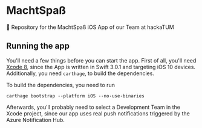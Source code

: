 # MachtSpaß
📱 Repository for the MachtSpaß iOS App of our Team at hackaTUM

## Running the app

You'll need a few things before you can start the app. First of all, you'll need [Xcode 8](https://developer.apple.com/xcode/download/), since the App is written in Swift 3.0.1 and targeting iOS 10 devices. Additionally, you need `carthage`, to build the dependencies.

To build the dependencies, you need to run 
```
carthage bootstrap --platform iOS --no-use-binaries
```

Afterwards, you'll probably need to select a Development Team in the Xcode project, since our app uses real push notifications triggered by the Azure Notification Hub.

